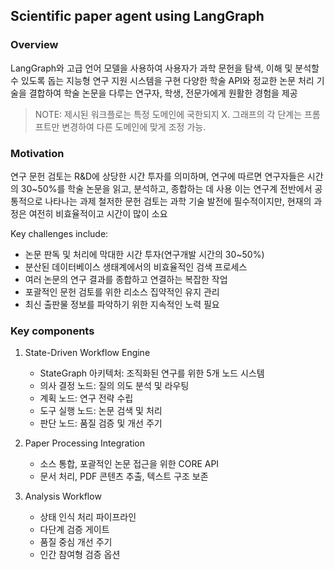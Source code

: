## Scientific paper agent using LangGraph

### Overview

LangGraph와 고급 언어 모델을 사용하여 사용자가 과학 문헌을 탐색, 이해 및 분석할 수 있도록 돕는 지능형 연구 지원 시스템을 구현
다양한 학술 API와 정교한 논문 처리 기술을 결합하여 학술 논문을 다루는 연구자, 학생, 전문가에게 원활한 경험을 제공

> NOTE: 제시된 워크플로는 특정 도메인에 국한되지 X. 그래프의 각 단계는 프롬프트만 변경하여 다른 도메인에 맞게 조정 가능.

### Motivation

연구 문헌 검토는 R&D에 상당한 시간 투자를 의미하며, 연구에 따르면 연구자들은 시간의 30~50%를 학술 논문을 읽고, 분석하고, 종합하는 데 사용
이는 연구계 전반에서 공통적으로 나타나는 과제
철저한 문헌 검토는 과학 기술 발전에 필수적이지만, 현재의 과정은 여전히 ​​비효율적이고 시간이 많이 소요

Key challenges include:

- 논문 판독 및 처리에 막대한 시간 투자(연구개발 시간의 30~50%)
- 분산된 데이터베이스 생태계에서의 비효율적인 검색 프로세스
- 여러 논문의 연구 결과를 종합하고 연결하는 복잡한 작업
- 포괄적인 문헌 검토를 위한 리소스 집약적인 유지 관리
- 최신 출판물 정보를 파악하기 위한 지속적인 노력 필요

### Key components

1. State-Driven Workflow Engine

    - StateGraph 아키텍처: 조직화된 연구를 위한 5개 노드 시스템
    - 의사 결정 노드: 질의 의도 분석 및 라우팅
    - 계획 노드: 연구 전략 수립
    - 도구 실행 노드: 논문 검색 및 처리
    - 판단 노드: 품질 검증 및 개선 주기


2. Paper Processing Integration

    - 소스 통합, 포괄적인 논문 접근을 위한 CORE API
    - 문서 처리, PDF 콘텐츠 추출, 텍스트 구조 보존

3. Analysis Workflow

    - 상태 인식 처리 파이프라인
    - 다단계 검증 게이트
    - 품질 중심 개선 주기
    - 인간 참여형 검증 옵션